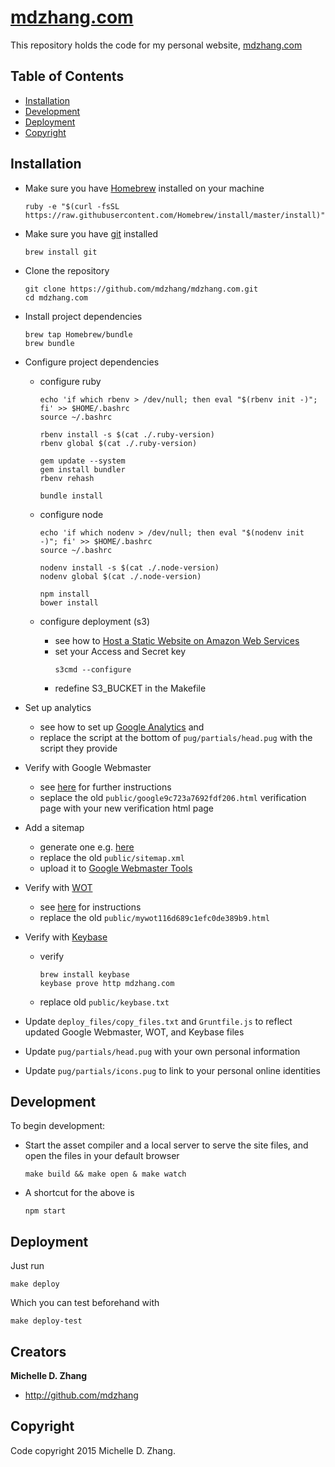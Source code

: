 # [mdzhang.com](http://mdzhang.com)

This repository holds the code for my personal website, [mdzhang.com](http://mdzhang.com)

## Table of Contents

* [Installation](#installation)
* [Development](#development)
* [Deployment](#deployment)
* [Copyright](#copyright)

## Installation

* Make sure you have [Homebrew](http://brew.sh/) installed on your machine
    ```
    ruby -e "$(curl -fsSL https://raw.githubusercontent.com/Homebrew/install/master/install)"
    ```

* Make sure you have [git](https://git-scm.com/) installed
    ```
    brew install git
    ```

* Clone the repository
    ```
    git clone https://github.com/mdzhang/mdzhang.com.git
    cd mdzhang.com
    ```

* Install project dependencies
    ```
    brew tap Homebrew/bundle
    brew bundle
    ```

* Configure project dependencies

    * configure ruby
        ```
        echo 'if which rbenv > /dev/null; then eval "$(rbenv init -)"; fi' >> $HOME/.bashrc
        source ~/.bashrc

        rbenv install -s $(cat ./.ruby-version)
        rbenv global $(cat ./.ruby-version)

        gem update --system
        gem install bundler
        rbenv rehash

        bundle install
        ```

    * configure node
        ```
        echo 'if which nodenv > /dev/null; then eval "$(nodenv init -)"; fi' >> $HOME/.bashrc
        source ~/.bashrc

        nodenv install -s $(cat ./.node-version)
        nodenv global $(cat ./.node-version)

        npm install
        bower install
        ```

    * configure deployment (s3)
        * see how to [Host a Static Website on Amazon Web Services](http://docs.aws.amazon.com/gettingstarted/latest/swh/website-hosting-intro.html)
        * set your Access and Secret key
            ```
            s3cmd --configure
            ```
        * redefine S3_BUCKET in the Makefile

* Set up analytics
  * see how to set up [Google Analytics](https://support.google.com/analytics/answer/1008080) and
  * replace the script at the bottom of `pug/partials/head.pug` with the script they provide

* Verify with Google Webmaster
  * see [here](https://www.google.com/webmasters/) for further instructions
  * seplace the old `public/google9c723a7692fdf206.html` verification page with your new verification html page

* Add a sitemap
  * generate one e.g. [here](https://www.xml-sitemaps.com/])
  * replace the old `public/sitemap.xml`
  * upload it to [Google Webmaster Tools](https://www.google.com/webmasters/tools/sitemap-list)

* Verify with [WOT](https://www.mywot.com/)
  * see [here](https://www.mywot.com/wiki/Verify_your_website) for instructions
  * replace the old `public/mywot116d689c1efc0de389b9.html`

* Verify with [Keybase](https://keybase.io/)
  * verify
      ```
      brew install keybase
      keybase prove http mdzhang.com
      ```
  * replace old `public/keybase.txt`

* Update `deploy_files/copy_files.txt` and `Gruntfile.js` to reflect updated Google Webmaster, WOT, and Keybase files

* Update `pug/partials/head.pug` with your own personal information

* Update `pug/partials/icons.pug` to link to your personal online identities

## Development

To begin development:

* Start the asset compiler and a local server to serve the site files, and open the files in your default browser
    ```
    make build && make open & make watch
    ```

* A shortcut for the above is
    ```
    npm start
    ```

## Deployment

Just run

```
make deploy
```

Which you can test beforehand with

```
make deploy-test
```

## Creators

**Michelle D. Zhang**

  * <http://github.com/mdzhang>

## Copyright

Code copyright 2015 Michelle D. Zhang.
